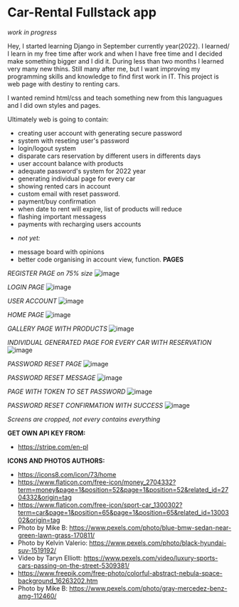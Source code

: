 # Car-Rental Fullstack app

*work in progress*

Hey, I started learning Django in September currently year(2022). I learned/ I learn in my free time after work and when I have free time and I decided make something bigger and I did it. During less than two months I learned very many new thins. Still many after me, but I want improving
my programming skills and knowledge to find first work in IT. This project is web page with destiny to renting cars.

I wanted remind html/css and teach something new from this languagues and I did own styles and pages.

Ultimately web is going to contain:
- creating user account with generating secure password
- system with reseting user's password 
- login/logout system
- disparate cars reservation by different users in differents days
- user account balance with products
- adequate password's system for 2022 year
- generating individual page for every car
- showing rented cars in account
- custom email with reset password.
- payment/buy confirmation
- when date to rent will expire, list of products will reduce
- flashing important messagess
- payments with recharging users accounts

* *not yet:*

- message board with opinions
- better code organising in account view, function.
**PAGES**


*REGISTER PAGE on 75% size*
![image](https://user-images.githubusercontent.com/97913106/194759532-91fe2bcd-1b5d-420a-a6ee-a2eff64a1fb7.png)


*LOGIN PAGE*
![image](https://user-images.githubusercontent.com/97913106/194759546-3efdea5f-baa0-44a3-997a-b1983d46ef1b.png)


*USER ACCOUNT*
![image](https://user-images.githubusercontent.com/97913106/194759555-36fc7ac1-d2f8-4aa6-a50a-702e602c945b.png)


*HOME PAGE*
![image](https://user-images.githubusercontent.com/97913106/194759565-7a5b14c9-acd4-40ef-80bb-dd62b86ed63d.png)


*GALLERY PAGE WITH PRODUCTS*
![image](https://user-images.githubusercontent.com/97913106/194759586-7ecfb4bb-9468-4361-8d76-e7506a34b741.png)


*INDIVIDUAL GENERATED PAGE FOR EVERY CAR WITH RESERVATION*
![image](https://user-images.githubusercontent.com/97913106/194759596-d43e79d9-2482-43cd-8629-b537cdafb968.png)


*PASSWORD RESET PAGE*
![image](https://user-images.githubusercontent.com/97913106/194759614-c085d4bf-6fcc-4ce1-8d5f-b18374f32377.png)


*PASSWORD RESET MESSAGE*
![image](https://user-images.githubusercontent.com/97913106/194759638-3ac04185-672e-467b-821b-40c376f034a5.png)


*PAGE WITH TOKEN TO SET PASSWORD*
![image](https://user-images.githubusercontent.com/97913106/194759670-90fdd2fd-aaf8-43d7-a032-2681a0904951.png)


*PASSWORD RESET CONFIRMATION WITH SUCCESS*
![image](https://user-images.githubusercontent.com/97913106/194759689-2e92bb46-8b85-468d-958a-038bd208fd6e.png)


*Screens are cropped, not every contains everything*



**GET OWN API KEY FROM:**
* https://stripe.com/en-pl


**ICONS AND PHOTOS AUTHORS:**
- https://icons8.com/icon/73/home
- https://www.flaticon.com/free-icon/money_2704332?term=money&page=1&position=52&page=1&position=52&related_id=2704332&origin=tag
- https://www.flaticon.com/free-icon/sport-car_1300302?term=car&page=1&position=65&page=1&position=65&related_id=1300302&origin=tag
- Photo by Mike B: https://www.pexels.com/photo/blue-bmw-sedan-near-green-lawn-grass-170811/
- Photo by Kelvin Valerio: https://www.pexels.com/photo/black-hyundai-suv-1519192/
- Video by Taryn Elliott: https://www.pexels.com/video/luxury-sports-cars-passing-on-the-street-5309381/
- https://www.freepik.com/free-photo/colorful-abstract-nebula-space-background_16263202.htm
- Photo by Mike B: https://www.pexels.com/photo/gray-mercedez-benz-amg-112460/
